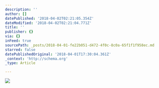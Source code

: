 ```yaml
---
description: ''
author: []
datePublished: '2018-04-02T02:21:05.354Z'
dateModified: '2018-04-02T02:21:04.771Z'
title: ''
publisher: {}
via: {}
inFeed: true
sourcePath: _posts/2018-04-01-fe22b051-d472-4f0c-8c0a-65f1f1f958ec.md
starred: false
datePublishedOriginal: '2018-04-01T17:30:04.361Z'
_context: 'http://schema.org'
_type: Article

---
```

![](https://the-grid-user-content.s3-us-west-2.amazonaws.com/6ca7306b-66f8-4701-8360-15b5de723a2c.png)